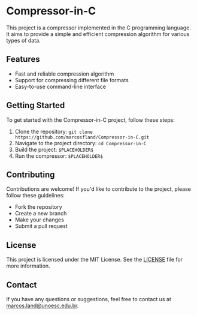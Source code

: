 # Compressor-in-C

This project is a compressor implemented in the C programming language. It aims to provide a simple and efficient compression algorithm for various types of data.

## Features

- Fast and reliable compression algorithm
- Support for compressing different file formats
- Easy-to-use command-line interface

## Getting Started

To get started with the Compressor-in-C project, follow these steps:

1. Clone the repository: `git clone https://github.com/marcosfland/Compressor-in-C.git`
2. Navigate to the project directory: `cd Compressor-in-C`
3. Build the project: `$PLACEHOLDER$`
4. Run the compressor: `$PLACEHOLDER$`

## Contributing

Contributions are welcome! If you'd like to contribute to the project, please follow these guidelines:

- Fork the repository
- Create a new branch
- Make your changes
- Submit a pull request

## License

This project is licensed under the MIT License. See the [LICENSE](LICENSE) file for more information.

## Contact

If you have any questions or suggestions, feel free to contact us at [marcos.land@unoesc.edu.br](mailto:marcos.land@unoesc.edu.br).
